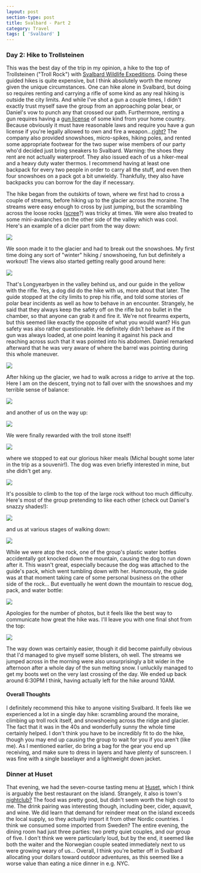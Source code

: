```yaml
---
layout: post
section-type: post
title: Svalbard - Part 2
category: Travel
tags: [ 'Svalbard' ]
---
```


### Day 2: Hike to Trollsteinen

This was the best day of the trip in my opinion, a hike to the top of Trollsteinen ("Troll Rock") with 
[Svalbard Wildlife Expeditions](http://www.wildlife.no/activities/winter-activities/day-trips/mountain-hike-to-trollsteinen/).
Doing these guided hikes is quite expensive, but I think absolutely worth the money given the unique circumstances.
One can hike alone in Svalbard, but doing so requires renting and carrying a rifle of some kind as any real hiking
is outside the city limits.
And while I've shot a gun a couple times, I didn't exactly trust myself save the group from an approaching
polar bear, or Daniel's vow to punch any that crossed our path. 
Furthermore, renting a gun requires having a [gun license](https://www.sysselmannen.no/en/Shortcuts/Firearms/Renting-firearms/)
of some kind from your home country. Because obviously it must have reasonable laws and require 
you have a gun license if you're legally allowed to own and fire a weapon...[right?](https://lawcenter.giffords.org/gun-laws/policy-areas/gun-owner-responsibilities/licensing/) 
The company also provided snowshoes, micro-spikes, hiking poles, and rented some appropriate footwear for the two super wise members 
of our party who'd decided just bring sneakers to Svalbard. Warning: the shoes they rent are not actually waterproof.
They also issued each of us a hiker-meal and a heavy duty water thermos. I recommend having at least one backpack for
every two people in order to carry all the stuff, and even then four snowshoes on a pack got a bit unwieldy. 
Thankfully, they also have backpacks you can borrow for the day if necessary.

The hike began from the outskirts of town, where we first had to cross a couple of streams, before hiking up to the glacier
across the moraine. The streams were easy enough to cross by just jumping, but the scrambling across the loose rocks 
([scree](https://en.wikipedia.org/wiki/Scree)?) was tricky at times. We were also treated to some mini-avalanches on the 
other side of the valley which was cool. Here's an example of a dicier part from the way down:

![](https://lh3.googleusercontent.com/c_E1AUfn9GUyZKcVW7wSzIrC6OuLNy0E-EOw2SH1IqVvu4hYaSzrJ2m89Eye5ooBBmfnYlQm7lOyj5UW2uBjusqRyUId7Z2hLRHXHV3aPUEDzKRYtoKDibnzr3QCpEQWTZjY9scZEA=w2400)

We soon made it to the glacier and had to break out the snowshoes. My first time doing any sort of "winter" hiking / snowshoeing,
fun but definitely a workout! The views also started getting really good around here:

![](https://lh3.googleusercontent.com/9msi68e9vp7BTGb8dzqTI1uJ2985EWwoodlcyGpCsS0B9YlaBc9l6MTVrWJtLutKAO4vQiBIGJAyIxFsVPc-uiW7x5uB1QzECLG7ofypD8-IOGV_3YYRkEE3pucyiqNTqrjmEViMLg=w2400)

That's Longyearbyen in the valley behind us, and our guide in the yellow with the rifle. Yes, a dog did do the hike with us, more about that later.
The guide stopped at the city limits to prep his rifle, and told some stories of polar bear incidents as well as how to behave
in an encounter. Strangely, he said that they always keep the safety off on the rifle but no bullet in the chamber, so 
that anyone can grab it and fire it. We're not firearms experts, but this seemed like exactly the opposite of what you would
want? His gun safety was also rather questionable. He definitely didn't behave as if the gun was always loaded, at one point
leaning it against his pack and reaching across such that it was pointed into his abdomen. Daniel remarked afterward that he
was very aware of where the barrel was pointing during this whole maneuver. 

![](https://lh3.googleusercontent.com/-cYAbo13UfDNI7wtD4bphl1D0WCvh57aMuzF4Bm1z2mSvSENgHY3_kZ59hbW5bpxvEPPiuHTeX58ebanb7V68MKam4hx9UieDCOX83-np6caxXKpAueDlyDgW6urECzUcIIRDGSrmQ=w2400)

After hiking up the glacier, we had to walk across a ridge to arrive at the top. Here I am on the descent, trying not to fall over
with the snowshoes and my terrible sense of balance:

![](https://lh3.googleusercontent.com/WIivm-RGq21uQXdxGMF_0IuYdqjfENVWOTZBFCLq62ooQIpnofpLHLGY-XFjS2RVqkhXMZEK-yiEPCJQU0Y5B7xXeK4ZLMgv81AoG1JA34VWnBCxe-QmCDQfFA6kQ1B0mOaNEmGC_g=w2400)

and another of us on the way up:

![](https://lh3.googleusercontent.com/KIDPkU8E5Du9WWA91uda825sRZZP7nKIwo8f-Hj4_7SlKJlG1Ii7f1_d7ijojRlKjhMMyl2VXi2ReKx20KgLBmE2TA5RpYcwsbDVBfMTmEUjPjKKFoWG8eJa_OLHiPvbFgY5tBdUEA=w2400)

We were finally rewarded with the troll stone itself!

![](https://lh3.googleusercontent.com/pNO-lFhgd6LVUmXa2-QDzjXibg_jPsiFtBsOcwcscMJL1rP5EH30FcQ62xhhbCl1ASSAOC3r_3RgDNY4uju-D0eRMn-wP1kas89tvDXo7ZvmLyZpp06IxbIoevvKnXT6IBo-llrQGQ=w2400)

where we stopped to eat our glorious hiker meals (Michal bought some later in the trip as a souvenir!). The dog was even
briefly interested in mine, but she didn't get any.

![](https://lh3.googleusercontent.com/x-T3PqdqMhHK_xHtGEw6qtNWsQlsGDJ4pUZDhBg9SvE6hvLk_yHsRQlXBENdcChF48lBT7sJXiMhYCkf0h3S7IoDSJG0kQn7nLfYkQGi1IMy9CxLlrk9omCxbmUcEM9MGswc2Ws1hA=w2400)

It's possible to climb to the top of the large rock without too much difficulty. 
Here's most of the group pretending to like each other (check out Daniel's snazzy shades!):

![](https://lh3.googleusercontent.com/AL36sAni8_yvohnlJOReFqJ44vgRndaSbqjBsx25aiB9kxoB_fH1vuD5ux77O1_Cgil1jnQrbxDADnm8R_wpojjO3k4ms9Mt2meZuTAdg5gsNQLwSSambKu6_9R1Qsx3WbxuszDV_g=w2400)

and us at various stages of walking down:

![](https://lh3.googleusercontent.com/xIDNMMPh1C5GgTRW-unTcuAtTPhszjA6EnshAL1_hvximVgJNRZjowuQzn1RmueIxoxC1FrxxXS_b5AGhVC5tx-lT2hrBx6vVJc0vIwOtOF68PD9ETOPTsecNEuCSjEKeAFEIIEhOw=w2400)

While we were atop the rock, one of the group's plastic water bottles accidentally got knocked down the mountain, 
causing the dog to run down after it. This wasn't great, especially because the dog was attached to the guide's pack, which went
tumbling down with her. Humorously, the guide was at that moment taking care of some personal business on the other side of the rock...
But eventually he went down the mountain to rescue dog, pack, and water bottle:

![](https://lh3.googleusercontent.com/TnT9HkX0616wolGVJZbMY-tQRtfQmw0P94Oxlgu6LRL_hAQlCZjBFSvgKpCNJlXrMXAvvyViBOx4uKK8qVV23NIEbP4HfP3AxEg7NDBYpNVkc46o-AryIZta3xTMZT6LGOfzk_r_oQ=w2400)

Apologies for the number of photos, but it feels like the best way to communicate how great the hike was. I'll leave you with 
one final shot from the top:

![](https://lh3.googleusercontent.com/P57kgNSB87Mlku6mjY57cxTciUI7ZiYe4BNwrK_k-8Pm09wnkiycBzblYiG315bWs70byKGOdEIEhXS3iOYguXcmNGTkphtNGqK-QEyBhhpdle-b6GUycCbbM7x-pCnH0x9JyhlX6A=w2400)

The way down was certainly easier, though it did become painfully obvious that I'd managed to give myself some
blisters, oh well. The streams we jumped across in the morning were also unsurprisingly a bit wider in the afternoon after
a whole day of the sun melting snow. I unluckily managed to get my boots wet on the very last crossing of the day.
We ended up back around 6:30PM I think, having actually left for the hike around 10AM. 

#### Overall Thoughts

I definitely recommend this hike to anyone visiting Svalbard. It feels like we experienced a lot in a single day hike:
scrambling around the moraine, climbing up troll rock itself, and snowshoeing across the ridge and glacier.
The fact that it was in the 40s and wonderfully sunny the whole time certainly helped.
I don't think you have to be incredibly fit to do the hike, though you may end up causing the group to wait 
for you if you aren't (like me). As I mentioned earlier, do bring a bag for the gear you end
up receiving, and make sure to dress in layers and have plenty of sunscreen. I was fine with a 
single baselayer and a lightweight down jacket. 

### Dinner at Huset

That evening, we had the seven-course tasting menu at [Huset](http://www.huset.com/), which I think
is arguably the best restaurant on the island. Strangely, it also is town's 
[nightclub?](https://www.tripadvisor.com/ShowUserReviews-g503715-d1818741-r210744188-Huset_Svalbard-Longyearbyen_Spitsbergen_Svalbard.html)
The food was pretty good, but didn't seem worth the high cost
to me. The drink pairing was interesting though, including beer, cider, aquavit, and wine. 
We did learn that demand for reindeer meat on the island exceeds the local supply,
so they actually import it from other Nordic countries. I think we consumed some imported from Sweden?
The entire evening, the dining room had just three parties: two pretty quiet couples, and our group
of five. I don't think we were particularly loud, but by the end, it seemed like both the waiter
and the Norwegian couple seated immediately next to us were growing weary of us... 
Overall, I think you're better off in Svalbard allocating your dollars toward outdoor adventures, 
as this seemed like a worse value than eating a nice dinner in e.g. NYC.